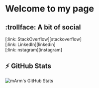 # Welcome to my page

## :trollface: A bit of social
<p>
[:link: StackOverflow][stackoverflow]<br />
[:link: LinkedIn][linkedin]<br />
[:link: nstagram][instagram]<br />
</p>

## :zap: GitHub Stats
<img align="left" alt="mArm's GitHub Stats" src="https://github-readme-stats.vercel.app/api?username=mArm-ch&show_icons=true&hide_border=true&hide=stars" />

<!--

Here are some ideas to get you started:

- 🔭 I’m currently working on ...
- 🌱 I’m currently learning ...
- 👯 I’m looking to collaborate on ...
- 🤔 I’m looking for help with ...
- 💬 Ask me about ...
- 📫 How to reach me: ...
- 😄 Pronouns: ...
- ⚡ Fun fact: ...
-->

[stackoverflow]: https://stackoverflow.com/users/785593/david-ansermot
[linkedin]: https://www.linkedin.com/in/davidansermot/
[instagram]: https://www.instagram.com/marm.ch/
